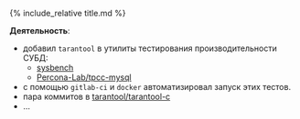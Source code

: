 {% include_relative title.md %}

**Деятельность**:
* добавил `tarantool` в утилиты тестирования производительности СУБД: 
  * [sysbench](https://github.com/iproha94/sysbench)
  * [Percona-Lab/tpcc-mysql](https://github.com/Percona-Lab/tpcc-mysql)
* с помощью `gitlab-ci` и `docker` автоматизировал запуск этих тестов. 
* пара коммитов в [tarantool/tarantool-c](https://github.com/tarantool/tarantool-c)
* ...